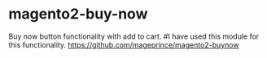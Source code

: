 # magento2-buy-now
Buy now button functionality with add to cart.
#I have used this module for this functionality.
https://github.com/mageprince/magento2-buynow
